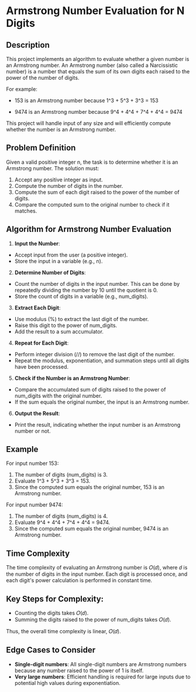 # Armstrong Number Evaluation for N Digits

## Description

This project implements an algorithm to evaluate whether a given number is an Armstrong number. An Armstrong number (also called a Narcissistic number) is a number that equals the sum of its own digits each raised to the power of the number of digits.

For example:

- 153 is an Armstrong number because 
  1^3 + 5^3 + 3^3 = 153

- 9474 is an Armstrong number because 
  9^4 + 4^4 + 7^4 + 4^4 = 9474

This project will handle input of any size and will efficiently compute whether the number is an Armstrong number.


## Problem Definition

Given a valid positive integer n, the task is to determine whether it is an Armstrong number. The solution must:

1. Accept any positive integer as input.
2. Compute the number of digits in the number.
3. Compute the sum of each digit raised to the power of the number of digits.
4. Compare the computed sum to the original number to check if it matches.


## Algorithm for Armstrong Number Evaluation

1. **Input the Number**:

- Accept input from the user (a positive integer).
- Store the input in a variable (e.g., n).

2. **Determine Number of Digits**:

- Count the number of digits in the input number. This can be done by repeatedly dividing the number by 10 until the quotient is 0.
- Store the count of digits in a variable (e.g., num_digits).

3. **Extract Each Digit**:

- Use modulus (%) to extract the last digit of the number.
- Raise this digit to the power of num_digits.
- Add the result to a sum accumulator.

4. **Repeat for Each Digit**:

- Perform integer division (//) to remove the last digit of the number.
- Repeat the modulus, exponentiation, and summation steps until all digits have been processed.

5. **Check if the Number is an Armstrong Number**:

- Compare the accumulated sum of digits raised to the power of num_digits with the original number.
- If the sum equals the original number, the input is an Armstrong number.

6. **Output the Result**:

- Print the result, indicating whether the input number is an Armstrong number or not.


## Example

For input number 153:

1. The number of digits (num_digits) is 3.
2. Evaluate 1^3 + 5^3 + 3^3 = 153.
3. Since the computed sum equals the original number, 153 is an Armstrong number.

For input number 9474:

1. The number of digits (num_digits) is 4.
2. Evaluate 9^4 + 4^4 + 7^4 + 4^4 = 9474.
3. Since the computed sum equals the original number, 9474 is an Armstrong number.


## Time Complexity

The time complexity of evaluating an Armstrong number is 𝑂(𝑑), where 𝑑 is the number of digits in the input number. Each digit is processed once, and each digit's power calculation is performed in constant time.


## Key Steps for Complexity:

- Counting the digits takes 𝑂(𝑑).
- Summing the digits raised to the power of num_digits takes 𝑂(𝑑).

Thus, the overall time complexity is linear, 𝑂(𝑑).


## Edge Cases to Consider

- **Single-digit numbers**: All single-digit numbers are Armstrong numbers because any number raised to the power of 1 is itself.
- **Very large numbers**: Efficient handling is required for large inputs due to potential high values during exponentiation.